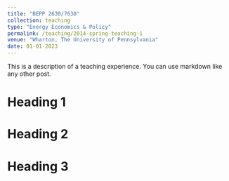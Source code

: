 ```yaml
---
title: "BEPP 2630/7630"
collection: teaching
type: "Energy Economics & Policy"
permalink: /teaching/2014-spring-teaching-1
venue: "Wharton, The University of Pennsylvania"
date: 01-01-2023
---
```


This is a description of a teaching experience. You can use markdown like any other post.

Heading 1
======

Heading 2
======

Heading 3
======
